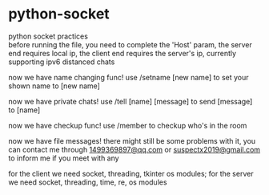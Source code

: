 # python-socket
python socket practices  
before running the file, you need to complete the 'Host' param, the server end requires local ip, the client end requires the server's ip, currently supporting ipv6 distanced chats

now we have name changing func! use /setname \[new name] to set your shown name to \[new name]

now we have private chats! use /tell \[name] \[message] to send \[message] to \[name]

now we have checkup func! use /member to checkup who's in the room

now we have file messages! there might still be some problems with it, you can contact me through 1499369897@qq.com or suspectx2019@gmail.com to inform me if you meet with any

for the client we need socket, threading, tkinter os modules; for the server we need socket, threading, time, re, os modules
